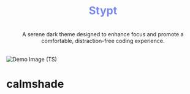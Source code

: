 <div align='center'>
 <h1 style='color: #7989ed;' > Stypt </h3>
 </div>

<br/>
<div align='center'>
A serene dark theme designed to enhance focus and promote a comfortable, distraction-free coding experience.
</div>

<br/>

![Demo Image (TS)](https://raw.githubusercontent.com/Michael-Vol/Stypt-Theme/refs/heads/main/resources/v2/demo_ts.png)
# calmshade
